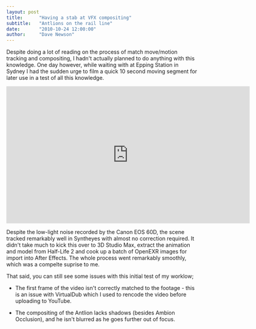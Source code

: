 ```yaml
---
layout: post
title:      "Having a stab at VFX compositing"
subtitle:   "Antlions on the rail line"
date:       "2010-10-24 12:00:00"
author:     "Dave Newson"
---
```


Despite doing a lot of reading on the process of match move/motion tracking and compositing, I hadn't actually planned to do anything with this knowledge. One day however, while waiting with at Epping Station in Sydney I had the sudden urge to film a quick 10 second moving segment for later use in a test of all this knowledge.

<iframe width="640" height="360" src="http://www.youtube.com/embed/V3YWGCXCwe0" frameborder="0" allowfullscreen=""></iframe>

Despite the low-light noise recorded by the Canon EOS 60D, the scene tracked remarkably well in Syntheyes with almost no correction required. It didn't take much to kick this over to 3D Studio Max, extract the animation and model from Half-Life 2 and cook up a batch of OpenEXR images for import into After Effects. The whole process went remarkably smoothly, which was a compelte suprise to me.

That said, you can still see some issues with this initial test of my worklow;

  - The first frame of the video isn't correctly matched to the footage - this is an issue with VirtualDub which I used to rencode the video before uploading to YouTube.

  - The compositing of the Antlion lacks shadows (besides Ambion Occlusion), and he isn't blurred as he goes further out of focus.
